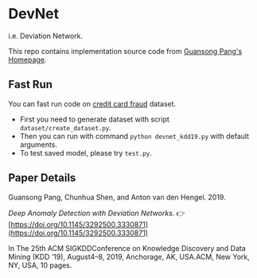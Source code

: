 # DevNet

i.e. Deviation Network. 

This repo contains implementation source code from [Guansong Pang's Homepage](https://sites.google.com/site/gspangsite/sourcecode).

## Fast Run
You can fast run code on [credit card fraud](https://www.kaggle.com/mlg-ulb/creditcardfraud) dataset.

* First you need to generate dataset with script `dataset/create_dataset.py`. 
* Then you can run with command `python devnet_kdd19.py` with default arguments.
* To test saved model, please try `test.py`.

## Paper Details
Guansong Pang, Chunhua Shen, and Anton van den Hengel. 2019. 

*Deep Anomaly Detection with Deviation Networks*. 👉 [https://doi.org/10.1145/3292500.3330871](https://doi.org/10.1145/3292500.3330871)

In The 25th ACM SIGKDDConference on Knowledge Discovery and Data Mining (KDD ’19), August4–8, 2019, Anchorage, AK, USA.ACM, New York, NY, USA, 10 pages. 
